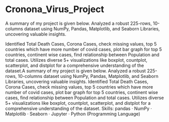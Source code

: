 # Cronona_Virus_Project
A summary of my project is given below.
Analyzed a robust 225-rows, 10-columns dataset using NumPy, Pandas, Matplotlib, and Seaborn Libraries, uncovering valuable insights.

Identified Total Death Cases, Corona Cases, check missing values, top 5 countries which have more number of covid cases, plot bar graph for top 5 countries, continent wise cases, find relationship between Population and total cases.
Utilizes diverse 5+ visualizations like boxplot, countplot, scatterplot, and distplot for a comprehensive understanding of the dataset.A summary of my project is given below. Analyzed a robust 225-rows, 10-columns dataset using NumPy, Pandas, Matplotlib, and Seaborn Libraries, uncovering valuable insights. Identified Total Death Cases, Corona Cases, check missing values, top 5 countries which have more number of covid cases, plot bar graph for top 5 countries, continent wise cases, find relationship between Population and total cases. Utilizes diverse 5+ visualizations like boxplot, countplot, scatterplot, and distplot for a comprehensive understanding of the dataset.
Skills: pandas · NumPy · Matplotlib · Seaborn · Jupyter · Python (Programming Language)
